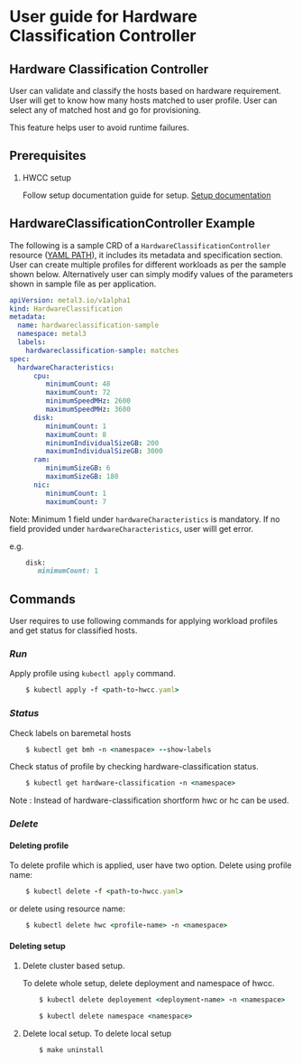 # User guide for Hardware Classification Controller

## Hardware Classification Controller

User can validate and classify the hosts based on hardware requirement.
User will get to know how many hosts matched to user profile.
User can select any of matched host and go for provisioning.

This feature helps user to avoid runtime failures.

## Prerequisites

1. HWCC setup

    Follow setup documentation guide for setup.
[Setup documentation](docs/dev-setup.md)

## HardwareClassificationController Example

The following is a sample CRD of a `HardwareClassificationController` resource
([YAML PATH](config/samples/metal3.io_v1alpha1_hardwareclassification.yaml)),
it includes its metadata and specification section.
User can create multiple profiles for different workloads as per the sample
shown below. Alternatively user can simply modify values of the parameters
shown in sample file as per application.

```yaml
apiVersion: metal3.io/v1alpha1
kind: HardwareClassification
metadata:
  name: hardwareclassification-sample
  namespace: metal3
  labels:
    hardwareclassification-sample: matches
spec:
  hardwareCharacteristics:
      cpu:
         minimumCount: 48
         maximumCount: 72
         minimumSpeedMHz: 2600
         maximumSpeedMHz: 3600
      disk:
         minimumCount: 1
         maximumCount: 8
         minimumIndividualSizeGB: 200
         maximumIndividualSizeGB: 3000
      ram:
         minimumSizeGB: 6
         maximumSizeGB: 180
      nic:
         minimumCount: 1
         maximumCount: 7
```

Note: Minimum 1 field under `hardwareCharacteristics` is mandatory.
If no field provided under `hardwareCharacteristics`, user willl get error.

e.g.

```ruby
    disk:
       minimumCount: 1
```

## Commands

User requires to use following commands for applying workload profiles
and get status for classified hosts.

### *Run*

Apply profile using `kubectl apply` command.

```ruby
    $ kubectl apply -f <path-to-hwcc.yaml>
```

### *Status*

Check labels on baremetal hosts

```ruby
    $ kubectl get bmh -n <namespace> --show-labels
```

Check status of profile by checking hardware-classification status.

```ruby
    $ kubectl get hardware-classification -n <namespace>
```

Note : Instead of hardware-classification shortform hwc or hc can be used.

### *Delete*

#### Deleting profile

To delete profile which is applied, user have two option.
    Delete using profile name:

```ruby
    $ kubectl delete -f <path-to-hwcc.yaml>
```

or delete using resource name:

```ruby
    $ kubectl delete hwc <profile-name> -n <namespace>
```

#### Deleting setup

1. Delete cluster based setup.

    To delete whole setup, delete deployment and namespace of hwcc.

    ```ruby
        $ kubectl delete deployement <deployment-name> -n <namespace>

        $ kubectl delete namespace <namespace>
    ```

1. Delete local setup.
    To delete local setup

    ```ruby
        $ make uninstall
    ```
